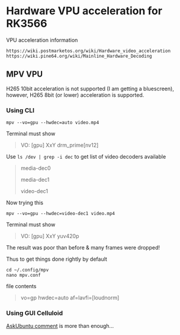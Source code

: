 # Hardware VPU acceleration for RK3566
VPU acceleration information
```
https://wiki.postmarketos.org/wiki/Hardware_video_acceleration
https://wiki.pine64.org/wiki/Mainline_Hardware_Decoding
```
## MPV VPU
H265 10bit acceleration is not supported (I am getting a bluescreen), however, H265 8bit (or lower) acceleration is supported. 
### Using CLI
```
mpv --vo=gpu --hwdec=auto video.mp4
```
Terminal must show
> VO: [gpu] XxY drm_prime[nv12]

Use `ls /dev | grep -i dec` to get list of video decoders available
> media-dec0
> 
> media-dec1
> 
> video-dec1

Now trying this
```
mpv --vo=gpu --hwdec=video-dec1 video.mp4
```
Terminal must show
> VO: [gpu] XxY yuv420p

The result was poor than before & many frames were dropped!

Thus to get things done rightly by default
```
cd ~/.config/mpv
nano mpv.conf
```
file contents
> vo=gp
> hwdec=auto
> af=lavfi=[loudnorm]

### Using GUI Celluloid
[AskUbuntu comment](https://askubuntu.com/a/1330777) is more than enough...
